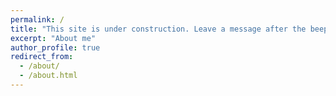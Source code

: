 ```yaml
---
permalink: /
title: "This site is under construction. Leave a message after the beep and I will get back to you as soon as I can. BEEP."
excerpt: "About me"
author_profile: true
redirect_from: 
  - /about/
  - /about.html
---
```



